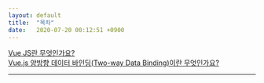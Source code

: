 ```yaml
---
layout: default
title:  "목차"
date:   2020-07-20 00:12:51 +0900
---
```


[Vue JS란 무엇인가요?](https://bethbang1004.github.io/vuejs/vue.js/%EA%B0%9C%EC%9A%94/2020/07/16/welcome-to-jekyll.html)      
[Vue.js 양방향 데이터 바인딩(Two-way Data Binding)이란 무엇인가요?](https://bethbang1004.github.io/vuejs/vue.js/%EC%96%91%EB%B0%A9%ED%96%A5_%EB%8D%B0%EC%9D%B4%ED%84%B0_%EB%B0%94%EC%9D%B8%EB%94%A9/2020/07/18/binding-welcome-to-jekyll.html)     
* * *
